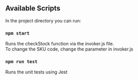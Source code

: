 ## Available Scripts

In the project directory you can run:

### `npm start`

Runs the checkStock function via the invoker.js file. <br />
To change the SKU code, change the parameter in invoker.js<br />

### `npm run test`

Runs the unit tests using Jest